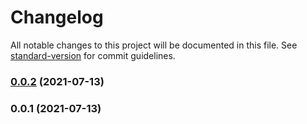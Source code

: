 # Changelog

All notable changes to this project will be documented in this file. See [standard-version](https://github.com/conventional-changelog/standard-version) for commit guidelines.

### [0.0.2](https://github.com/b5710546232/nuxt-png-to-ico/compare/v0.0.1...v0.0.2) (2021-07-13)

### 0.0.1 (2021-07-13)
